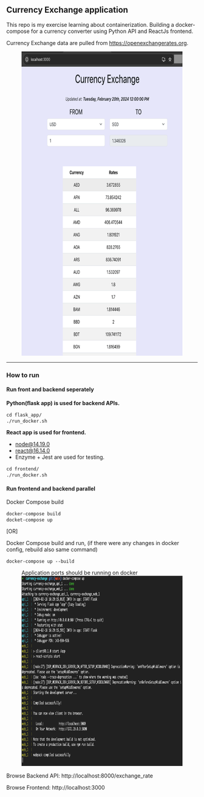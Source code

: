 ## Currency Exchange application

This repo is my exercise learning about containerization. Building a docker-compose for a currency converter using Python API and ReactJs frontend.

Currency Exchange data are pulled from https://openexchangerates.org.

<figure>
    <img src="./AppScreenshot.png" alt="screenshot" width="600" height="800">
</figure>

---
### How to run

#### Run front and backend seperately

**Python(flask app) is used for backend APIs.**

```
cd flask_app/
./run_docker.sh
```

**React app is used for frontend.**
- node@14.19.0
- react@16.14.0
- Enzyme + Jest are used for testing.

```
cd frontend/
./run_docker.sh
```

#### Run frontend and backend parallel

Docker Compose build
```
docker-compose build
docket-compose up
```

[OR]

Docker Compose build and run, (if there were any changes in docker config, rebuild also same command)
```
docker-compose up --build
```

<figure>
    <figcaption>Application ports should be running on docker</figcaption>
    <img src="./AppDocker.png" alt="screenshot" width="800" height="500">
</figure>


Browse Backend API: http://localhost:8000/exchange_rate

Browse Frontend: http://localhost:3000
